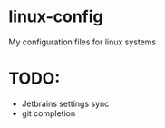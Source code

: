 # linux-config
My configuration files for linux systems


# TODO:
- Jetbrains settings sync
- git completion

